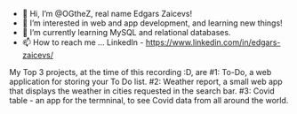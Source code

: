 - 👋 Hi, I’m @OGtheZ, real name Edgars Zaicevs!
- 👀 I’m interested in web and app development, and learning new things!
- 🌱 I’m currently learning MySQL and relational databases.
- 📫 How to reach me ... LinkedIn - https://www.linkedin.com/in/edgars-zaicevs/

My Top 3 projects, at the time of this recording :D, are 
#1: To-Do, a web application for storing your To Do list.
#2: Weather report, a small web app that displays the weather in cities requested in the search bar.
#3: Covid table - an app for the termninal, to see Covid data from all around the world.
